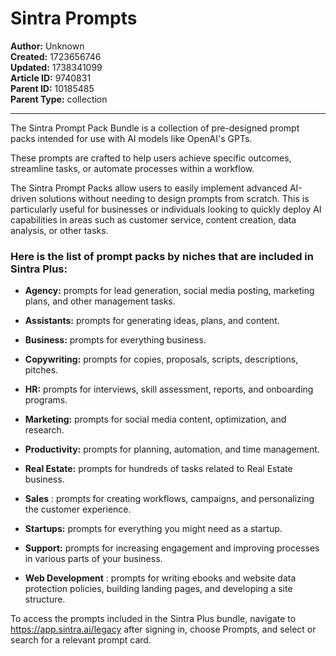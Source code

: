 # Sintra Prompts

**Author:** Unknown  
**Created:** 1723656746  
**Updated:** 1738341099  
**Article ID:** 9740831  
**Parent ID:** 10185485  
**Parent Type:** collection  

---

The Sintra Prompt Pack Bundle is a collection of pre-designed prompt packs intended for use with AI models like OpenAI's GPTs. 

These prompts are crafted to help users achieve specific outcomes, streamline tasks, or automate processes within a workflow.

The Sintra Prompt Packs allow users to easily implement advanced AI-driven solutions without needing to design prompts from scratch. This is particularly useful for businesses or individuals looking to quickly deploy AI capabilities in areas such as customer service, content creation, data analysis, or other tasks.

### **Here is the list of prompt packs by niches that are included in Sintra Plus:**

  * **Agency:** prompts for lead generation, social media posting, marketing plans, and other management tasks.

  * **Assistants:** prompts for generating ideas, plans, and content.

  * **Business:** prompts for everything business.

  * **Copywriting:** prompts for copies, proposals, scripts, descriptions, pitches.

  * **HR:** prompts for interviews, skill assessment, reports, and onboarding programs.

  * **Marketing:** prompts for social media content, optimization, and research.

  * **Productivity:** prompts for planning, automation, and time management.

  * **Real Estate:** prompts for hundreds of tasks related to Real Estate business.

  * **Sales** : prompts for creating workflows, campaigns, and personalizing the customer experience.

  * **Startups:** prompts for everything you might need as a startup.

  * **Support:** prompts for increasing engagement and improving processes in various parts of your business.

  * **Web Development** : prompts for writing ebooks and website data protection policies, building landing pages, and developing a site structure.




To access the prompts included in the Sintra Plus bundle, navigate to <https://app.sintra.ai/legacy> after signing in, choose Prompts, and select or search for a relevant prompt card.
